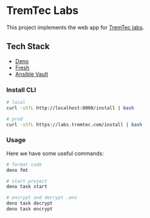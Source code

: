 # TremTec Labs

This project implements the web app for
[TremTec labs](https://labs.tremtec.com).

## Tech Stack

- [Deno](https://deno.land/)
- [Fresh](https://fresh.deno.dev/)
- [Ansible Vault](https://docs.ansible.com/ansible/latest/vault_guide/)

### Install CLI

```sh
# local
curl -sSfL http://localhost:8000/install | bash

# prod
curl -sSfL https://labs.tremtec.com/install | bash
```


### Usage

Here we have some useful commands:

```sh
# format code
deno fmt

# start project
deno task start

# encrypt and decrypt .env
deno task decrypt
deno task encrypt
```
